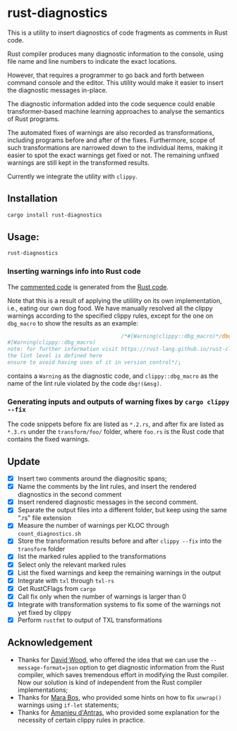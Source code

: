 # rust-diagnostics

This is a utility to insert diagnostics of code fragments as comments in Rust
code.

Rust compiler produces many diagnostic information to the console, using file
name and line numbers to indicate the exact locations.

However, that requires a programmer to go back and forth between command
console and the editor. This utility would make it easier to insert the
diagnostic messages in-place.

The diagnostic information added into the code sequence could enable
transformer-based machine learning approaches to analyse the semantics of Rust
programs.

The automated fixes of warnings are also recorded as transformations, including
programs before and after of the fixes. Furthermore, scope of such
transformations are narrowed down to the individual items, making it easier to
spot the exact warnings get fixed or not. The remaining unfixed warnings are
still kept in the transformed results.

Currently we integrate the utility with `clippy`.

## Installation
```bash
cargo install rust-diagnostics
```

## Usage:
```bash
rust-diagnostics
```

### Inserting warnings info into Rust code

The [commented
code](https://github.com/yijunyu/rust-diagnostics/blob/main/diagnostics/src/main.rs)
is generated from the [Rust
code](https://github.com/yijunyu/rust-diagnostics/blob/main/src/main.rs).

Note that this is a result of applying the utilility on its own implementation,
i.e., eating our own dog food. We have manually resolved all the clippy
warnings according to the specified clippy rules, except for the one on
`dbg_macro` to show the results as an example:

```rust
                                    /*#[Warning(clippy::dbg_macro)*/dbg!(&r)/*
#[Warning(clippy::dbg_macro)
note: for further information visit https://rust-lang.github.io/rust-clippy/master/index.html#dbg_macro
the lint level is defined here
ensure to avoid having uses of it in version control*/;
```
contains a `Warning` as the diagnostic code, and `clippy::dbg_macro` as the name of the lint rule violated by the code `dbg!(&msg)`. 

### Generating inputs and outputs of warning fixes by `cargo clippy --fix`

The code snippets before fix are listed as `*.2.rs`, and after fix are listed
as `*.3.rs` under the `transform/foo/` folder, where `foo.rs` is the Rust code
that contains the fixed warnings.

## Update

- [x] Insert two comments around the diagnositic spans;
- [x] Name the comments by the lint rules, and insert the rendered diagnostics in the second comment
- [x] Insert rendered diagnostic messages in the second comment.
- [x] Separate the output files into a different folder, but keep using the same ".rs" file extension
- [x] Measure the number of warnings per KLOC through `count_diagnostics.sh`
- [x] Store the transformation results before and after `clippy --fix` into the `transform` folder 
- [x] list the marked rules applied to the transformations
- [x] Select only the relevant marked rules
- [x] List the fixed warnings and keep the remaining warnings in the output 
- [x] Integrate with `txl` through `txl-rs`
- [x] Get RustCFlags from `cargo`
- [x] Call fix only when the number of warnings is larger than 0
- [x] Integrate with transformation systems to fix some of the warnings not yet fixed by clippy
- [x] Perform `rustfmt` to output of TXL transformations

## Acknowledgement

- Thanks for [David Wood](https://davidtw.co), who offered the idea that we can use the `--message-format=json` option to get diagnostic information from the Rust compiler, which saves tremendous effort in modifying the Rust compiler. Now our solution is kind of independent from the Rust compiler implementations;
- Thanks for [Mara Bos](https://github.com/m-ou-se), who provided some hints on how to fix `unwrap()` warnings using `if-let` statements;
- Thanks for [Amanieu d'Antras](https://github.com/Amanieu), who provided some explanation for the necessity of certain clippy rules in practice.
